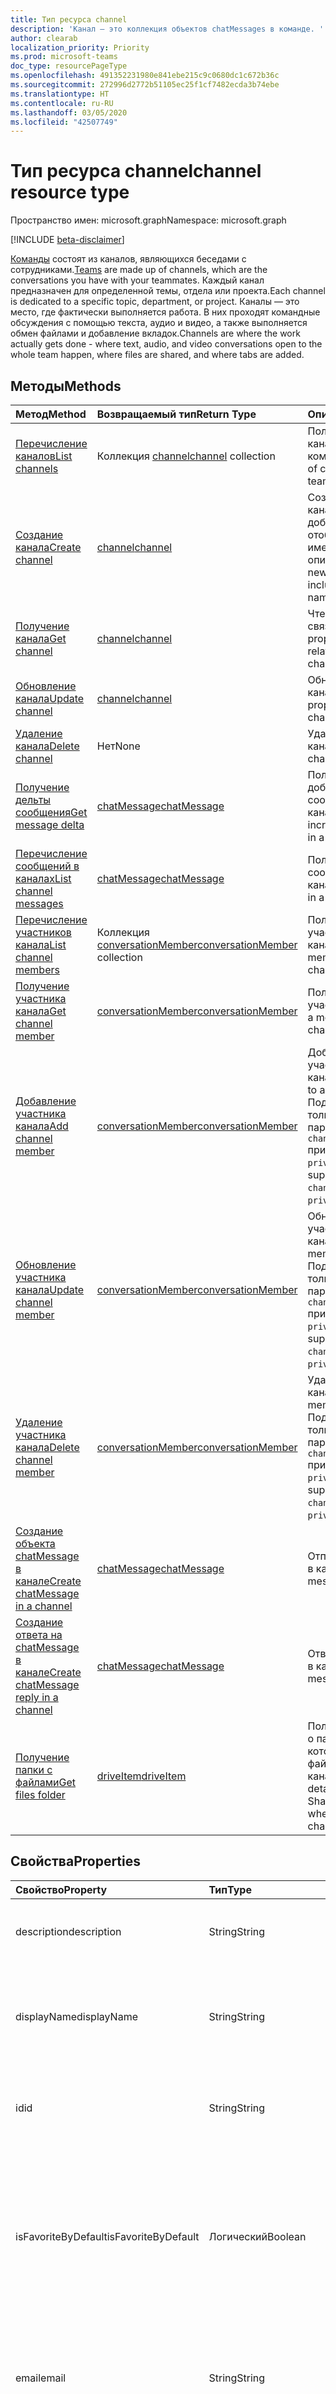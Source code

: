 ```yaml
---
title: Тип ресурса channel
description: 'Канал — это коллекция объектов chatMessages в команде. '
author: clearab
localization_priority: Priority
ms.prod: microsoft-teams
doc_type: resourcePageType
ms.openlocfilehash: 491352231980e841ebe215c9c0680dc1c672b36c
ms.sourcegitcommit: 272996d2772b51105ec25f1cf7482ecda3b74ebe
ms.translationtype: HT
ms.contentlocale: ru-RU
ms.lasthandoff: 03/05/2020
ms.locfileid: "42507749"
---
```

# <a name="channel-resource-type"></a><span data-ttu-id="fbefd-103">Тип ресурса channel</span><span class="sxs-lookup"><span data-stu-id="fbefd-103">channel resource type</span></span>

<span data-ttu-id="fbefd-104">Пространство имен: microsoft.graph</span><span class="sxs-lookup"><span data-stu-id="fbefd-104">Namespace: microsoft.graph</span></span>

[!INCLUDE [beta-disclaimer](../../includes/beta-disclaimer.md)]

<span data-ttu-id="fbefd-105">[Команды](../resources/team.md) состоят из каналов, являющихся беседами с сотрудниками.</span><span class="sxs-lookup"><span data-stu-id="fbefd-105">[Teams](../resources/team.md) are made up of channels, which are the conversations you have with your teammates.</span></span> <span data-ttu-id="fbefd-106">Каждый канал предназначен для определенной темы, отдела или проекта.</span><span class="sxs-lookup"><span data-stu-id="fbefd-106">Each channel is dedicated to a specific topic, department, or project.</span></span> <span data-ttu-id="fbefd-107">Каналы — это место, где фактически выполняется работа. В них проходят командные обсуждения с помощью текста, аудио и видео, а также выполняется обмен файлами и добавление вкладок.</span><span class="sxs-lookup"><span data-stu-id="fbefd-107">Channels are where the work actually gets done - where text, audio, and video conversations open to the whole team happen, where files are shared, and where tabs are added.</span></span>

## <a name="methods"></a><span data-ttu-id="fbefd-108">Методы</span><span class="sxs-lookup"><span data-stu-id="fbefd-108">Methods</span></span>

| <span data-ttu-id="fbefd-109">Метод</span><span class="sxs-lookup"><span data-stu-id="fbefd-109">Method</span></span>       | <span data-ttu-id="fbefd-110">Возвращаемый тип</span><span class="sxs-lookup"><span data-stu-id="fbefd-110">Return Type</span></span>  |<span data-ttu-id="fbefd-111">Описание</span><span class="sxs-lookup"><span data-stu-id="fbefd-111">Description</span></span>|
|:---------------|:--------|:----------|
|[<span data-ttu-id="fbefd-112">Перечисление каналов</span><span class="sxs-lookup"><span data-stu-id="fbefd-112">List channels</span></span>](../api/channel-list.md) | <span data-ttu-id="fbefd-113">Коллекция [channel](channel.md)</span><span class="sxs-lookup"><span data-stu-id="fbefd-113">[channel](channel.md) collection</span></span> | <span data-ttu-id="fbefd-114">Получение списка каналов в команде.</span><span class="sxs-lookup"><span data-stu-id="fbefd-114">Get the list of channels in this team.</span></span>|
|[<span data-ttu-id="fbefd-115">Создание канала</span><span class="sxs-lookup"><span data-stu-id="fbefd-115">Create channel</span></span>](../api/channel-post.md) | [<span data-ttu-id="fbefd-116">channel</span><span class="sxs-lookup"><span data-stu-id="fbefd-116">channel</span></span>](channel.md) | <span data-ttu-id="fbefd-117">Создание нового канала путем добавления отображаемого имени и описания.</span><span class="sxs-lookup"><span data-stu-id="fbefd-117">Create a new channel by including the display name and description.</span></span>|
|[<span data-ttu-id="fbefd-118">Получение канала</span><span class="sxs-lookup"><span data-stu-id="fbefd-118">Get channel</span></span>](../api/channel-get.md) | [<span data-ttu-id="fbefd-119">channel</span><span class="sxs-lookup"><span data-stu-id="fbefd-119">channel</span></span>](channel.md) | <span data-ttu-id="fbefd-120">Чтение свойств и связей канала.</span><span class="sxs-lookup"><span data-stu-id="fbefd-120">Read properties and relationships of the channel.</span></span>|
|[<span data-ttu-id="fbefd-121">Обновление канала</span><span class="sxs-lookup"><span data-stu-id="fbefd-121">Update channel</span></span>](../api/channel-patch.md) | [<span data-ttu-id="fbefd-122">channel</span><span class="sxs-lookup"><span data-stu-id="fbefd-122">channel</span></span>](channel.md) | <span data-ttu-id="fbefd-123">Обновление свойств канала.</span><span class="sxs-lookup"><span data-stu-id="fbefd-123">Update properties of the channel.</span></span>|
|[<span data-ttu-id="fbefd-124">Удаление канала</span><span class="sxs-lookup"><span data-stu-id="fbefd-124">Delete channel</span></span>](../api/channel-delete.md) | <span data-ttu-id="fbefd-125">Нет</span><span class="sxs-lookup"><span data-stu-id="fbefd-125">None</span></span> | <span data-ttu-id="fbefd-126">Удаление канала.</span><span class="sxs-lookup"><span data-stu-id="fbefd-126">Delete a channel.</span></span>|
|[<span data-ttu-id="fbefd-127">Получение дельты сообщения</span><span class="sxs-lookup"><span data-stu-id="fbefd-127">Get message delta</span></span>](../api/chatmessage-delta.md)  | [<span data-ttu-id="fbefd-128">chatMessage</span><span class="sxs-lookup"><span data-stu-id="fbefd-128">chatMessage</span></span>](../resources/chatmessage.md) | <span data-ttu-id="fbefd-129">Получение добавочных сообщений в канале.</span><span class="sxs-lookup"><span data-stu-id="fbefd-129">Get incremental messages in a channel.</span></span> |
|[<span data-ttu-id="fbefd-130">Перечисление сообщений в каналах</span><span class="sxs-lookup"><span data-stu-id="fbefd-130">List channel messages</span></span>](../api/channel-list-messages.md)  | [<span data-ttu-id="fbefd-131">chatMessage</span><span class="sxs-lookup"><span data-stu-id="fbefd-131">chatMessage</span></span>](../resources/chatmessage.md) | <span data-ttu-id="fbefd-132">Получение сообщений в канале</span><span class="sxs-lookup"><span data-stu-id="fbefd-132">Get messages in a channel</span></span> |
|[<span data-ttu-id="fbefd-133">Перечисление участников канала</span><span class="sxs-lookup"><span data-stu-id="fbefd-133">List channel members</span></span>](../api/conversationmember-list.md)| <span data-ttu-id="fbefd-134">Коллекция [conversationMember](conversationmember.md)</span><span class="sxs-lookup"><span data-stu-id="fbefd-134">[conversationMember](conversationmember.md) collection</span></span>| <span data-ttu-id="fbefd-135">Получение списка участников канала.</span><span class="sxs-lookup"><span data-stu-id="fbefd-135">List the members of a channel.</span></span> |
|[<span data-ttu-id="fbefd-136">Получение участника канала</span><span class="sxs-lookup"><span data-stu-id="fbefd-136">Get channel member</span></span>](../api/conversationmember-get.md)| [<span data-ttu-id="fbefd-137">conversationMember</span><span class="sxs-lookup"><span data-stu-id="fbefd-137">conversationMember</span></span>](conversationmember.md)| <span data-ttu-id="fbefd-138">Получение участника канала.</span><span class="sxs-lookup"><span data-stu-id="fbefd-138">Get a member of a channel.</span></span> |
|[<span data-ttu-id="fbefd-139">Добавление участника канала</span><span class="sxs-lookup"><span data-stu-id="fbefd-139">Add channel member</span></span>](../api/conversationmember-add.md) | [<span data-ttu-id="fbefd-140">conversationMember</span><span class="sxs-lookup"><span data-stu-id="fbefd-140">conversationMember</span></span>](conversationmember.md)| <span data-ttu-id="fbefd-141">Добавление участника в канал.</span><span class="sxs-lookup"><span data-stu-id="fbefd-141">Add a member to a channel.</span></span> <span data-ttu-id="fbefd-142">Поддерживается, только если параметру `channelType` присвоено значение `private`.</span><span class="sxs-lookup"><span data-stu-id="fbefd-142">Only supported for `channelType` of `private`.</span></span>|
|[<span data-ttu-id="fbefd-143">Обновление участника канала</span><span class="sxs-lookup"><span data-stu-id="fbefd-143">Update channel member</span></span>](../api/conversationmember-update.md) | [<span data-ttu-id="fbefd-144">conversationMember</span><span class="sxs-lookup"><span data-stu-id="fbefd-144">conversationMember</span></span>](conversationmember.md)| <span data-ttu-id="fbefd-145">Обновление участника канала.</span><span class="sxs-lookup"><span data-stu-id="fbefd-145">Update a member of a channel.</span></span> <span data-ttu-id="fbefd-146">Поддерживается, только если параметру `channelType` присвоено значение `private`.</span><span class="sxs-lookup"><span data-stu-id="fbefd-146">Only supported for `channelType` of `private`.</span></span>|
|[<span data-ttu-id="fbefd-147">Удаление участника канала</span><span class="sxs-lookup"><span data-stu-id="fbefd-147">Delete channel member</span></span>](../api/conversationmember-delete.md) | [<span data-ttu-id="fbefd-148">conversationMember</span><span class="sxs-lookup"><span data-stu-id="fbefd-148">conversationMember</span></span>](conversationmember.md)| <span data-ttu-id="fbefd-149">Удаление участника канала.</span><span class="sxs-lookup"><span data-stu-id="fbefd-149">Delete a member of a channel.</span></span> <span data-ttu-id="fbefd-150">Поддерживается, только если параметру `channelType` присвоено значение `private`.</span><span class="sxs-lookup"><span data-stu-id="fbefd-150">Only supported for `channelType` of `private`.</span></span>|
|[<span data-ttu-id="fbefd-151">Создание объекта chatMessage в канале</span><span class="sxs-lookup"><span data-stu-id="fbefd-151">Create chatMessage in a channel</span></span>](../api/channel-post-messages.md) | [<span data-ttu-id="fbefd-152">chatMessage</span><span class="sxs-lookup"><span data-stu-id="fbefd-152">chatMessage</span></span>](../resources/chatmessage.md) | <span data-ttu-id="fbefd-153">Отправка сообщения в канал.</span><span class="sxs-lookup"><span data-stu-id="fbefd-153">Send a message to a channel.</span></span> |
|[<span data-ttu-id="fbefd-154">Создание ответа на chatMessage в канале</span><span class="sxs-lookup"><span data-stu-id="fbefd-154">Create chatMessage reply in a channel</span></span>](../api/channel-post-messagereply.md) | [<span data-ttu-id="fbefd-155">chatMessage</span><span class="sxs-lookup"><span data-stu-id="fbefd-155">chatMessage</span></span>](../resources/chatmessage.md) | <span data-ttu-id="fbefd-156">Ответ на сообщение в канале.</span><span class="sxs-lookup"><span data-stu-id="fbefd-156">Reply to a message in a channel.</span></span>|
|[<span data-ttu-id="fbefd-157">Получение папки с файлами</span><span class="sxs-lookup"><span data-stu-id="fbefd-157">Get files folder</span></span>](../api/driveitem-get.md)| [<span data-ttu-id="fbefd-158">driveItem</span><span class="sxs-lookup"><span data-stu-id="fbefd-158">driveItem</span></span>](driveitem.md) | <span data-ttu-id="fbefd-159">Получение сведений о папке SharePoint, в которой хранятся файлы канала.</span><span class="sxs-lookup"><span data-stu-id="fbefd-159">Retrieves the details of the SharePoint folder where the files for the channel are stored.</span></span> |

## <a name="properties"></a><span data-ttu-id="fbefd-160">Свойства</span><span class="sxs-lookup"><span data-stu-id="fbefd-160">Properties</span></span>

| <span data-ttu-id="fbefd-161">Свойство</span><span class="sxs-lookup"><span data-stu-id="fbefd-161">Property</span></span>   | <span data-ttu-id="fbefd-162">Тип</span><span class="sxs-lookup"><span data-stu-id="fbefd-162">Type</span></span> |<span data-ttu-id="fbefd-163">Описание</span><span class="sxs-lookup"><span data-stu-id="fbefd-163">Description</span></span>|
|:---------------|:--------|:----------|
|<span data-ttu-id="fbefd-164">description</span><span class="sxs-lookup"><span data-stu-id="fbefd-164">description</span></span>|<span data-ttu-id="fbefd-165">String</span><span class="sxs-lookup"><span data-stu-id="fbefd-165">String</span></span>|<span data-ttu-id="fbefd-166">Необязательное текстовое описание канала.</span><span class="sxs-lookup"><span data-stu-id="fbefd-166">Optional textual description for the channel.</span></span>|
|<span data-ttu-id="fbefd-167">displayName</span><span class="sxs-lookup"><span data-stu-id="fbefd-167">displayName</span></span>|<span data-ttu-id="fbefd-168">String</span><span class="sxs-lookup"><span data-stu-id="fbefd-168">String</span></span>|<span data-ttu-id="fbefd-169">Имя канала, отображаемое для пользователя в Microsoft Teams.</span><span class="sxs-lookup"><span data-stu-id="fbefd-169">Channel name as it will appear to the user in Microsoft Teams.</span></span>|
|<span data-ttu-id="fbefd-170">id</span><span class="sxs-lookup"><span data-stu-id="fbefd-170">id</span></span>|<span data-ttu-id="fbefd-171">String</span><span class="sxs-lookup"><span data-stu-id="fbefd-171">String</span></span>|<span data-ttu-id="fbefd-172">Уникальный идентификатор канала.</span><span class="sxs-lookup"><span data-stu-id="fbefd-172">The channel's unique identifier.</span></span> <span data-ttu-id="fbefd-173">Только для чтения.</span><span class="sxs-lookup"><span data-stu-id="fbefd-173">Read-only.</span></span>|
|<span data-ttu-id="fbefd-174">isFavoriteByDefault</span><span class="sxs-lookup"><span data-stu-id="fbefd-174">isFavoriteByDefault</span></span>|<span data-ttu-id="fbefd-175">Логический</span><span class="sxs-lookup"><span data-stu-id="fbefd-175">Boolean</span></span>|<span data-ttu-id="fbefd-176">Указывает, должен ли канал автоматически помечаться как "Избранное" для всех участников команды.</span><span class="sxs-lookup"><span data-stu-id="fbefd-176">Indicates whether the channel should automatically be marked 'favorite' for all members of the team.</span></span> <span data-ttu-id="fbefd-177">Значение по умолчанию: `false`.</span><span class="sxs-lookup"><span data-stu-id="fbefd-177">Default: `false`.</span></span>|
|<span data-ttu-id="fbefd-178">email</span><span class="sxs-lookup"><span data-stu-id="fbefd-178">email</span></span>|<span data-ttu-id="fbefd-179">String</span><span class="sxs-lookup"><span data-stu-id="fbefd-179">String</span></span>| <span data-ttu-id="fbefd-180">Адрес электронной почты для отправки сообщений в канал.</span><span class="sxs-lookup"><span data-stu-id="fbefd-180">The email address for sending messages to the channel.</span></span> <span data-ttu-id="fbefd-181">Только для чтения.</span><span class="sxs-lookup"><span data-stu-id="fbefd-181">Read-only.</span></span>|
|<span data-ttu-id="fbefd-182">webUrl</span><span class="sxs-lookup"><span data-stu-id="fbefd-182">webUrl</span></span>|<span data-ttu-id="fbefd-183">String</span><span class="sxs-lookup"><span data-stu-id="fbefd-183">String</span></span>|<span data-ttu-id="fbefd-184">Гиперссылка, ведущая к каналу в Microsoft Teams.</span><span class="sxs-lookup"><span data-stu-id="fbefd-184">A hyperlink that will go to the channel in Microsoft Teams.</span></span> <span data-ttu-id="fbefd-185">Это URL-адрес, получаемый при щелчке правой кнопкой мыши по каналу в Microsoft Teams и выборе пункта "Получить ссылку на канал".</span><span class="sxs-lookup"><span data-stu-id="fbefd-185">This is the URL that you get when you right-click a channel in Microsoft Teams and select Get link to channel.</span></span> <span data-ttu-id="fbefd-186">Этот URL-адрес должен обрабатываться как непрозрачный BLOB-объект и не должен анализироваться.</span><span class="sxs-lookup"><span data-stu-id="fbefd-186">This URL should be treated as an opaque blob, and not parsed.</span></span> <span data-ttu-id="fbefd-187">Только для чтения.</span><span class="sxs-lookup"><span data-stu-id="fbefd-187">Read-only.</span></span>|
|<span data-ttu-id="fbefd-188">membershipType</span><span class="sxs-lookup"><span data-stu-id="fbefd-188">membershipType</span></span>|[<span data-ttu-id="fbefd-189">channelMembershipType</span><span class="sxs-lookup"><span data-stu-id="fbefd-189">channelMembershipType</span></span>](../resources/enums.md#channelmembershiptype-values)|<span data-ttu-id="fbefd-190">Тип канала.</span><span class="sxs-lookup"><span data-stu-id="fbefd-190">The type of the channel.</span></span> <span data-ttu-id="fbefd-191">Можно настроить во время создания и нельзя изменить.</span><span class="sxs-lookup"><span data-stu-id="fbefd-191">Can be set during creation and cannot be changed.</span></span> <span data-ttu-id="fbefd-192">Значение по умолчанию: standard.</span><span class="sxs-lookup"><span data-stu-id="fbefd-192">Default: standard.</span></span>|

## <a name="relationships"></a><span data-ttu-id="fbefd-193">Отношения</span><span class="sxs-lookup"><span data-stu-id="fbefd-193">Relationships</span></span>

| <span data-ttu-id="fbefd-194">Связь</span><span class="sxs-lookup"><span data-stu-id="fbefd-194">Relationship</span></span> | <span data-ttu-id="fbefd-195">Тип</span><span class="sxs-lookup"><span data-stu-id="fbefd-195">Type</span></span> |<span data-ttu-id="fbefd-196">Описание</span><span class="sxs-lookup"><span data-stu-id="fbefd-196">Description</span></span>|
|:---------------|:--------|:----------|
|<span data-ttu-id="fbefd-197">messages</span><span class="sxs-lookup"><span data-stu-id="fbefd-197">messages</span></span>|<span data-ttu-id="fbefd-198">Коллекция [chatMessage](chatmessage.md)</span><span class="sxs-lookup"><span data-stu-id="fbefd-198">[chatMessage](chatmessage.md) collection</span></span>|<span data-ttu-id="fbefd-199">Коллекция всех сообщений в канале.</span><span class="sxs-lookup"><span data-stu-id="fbefd-199">A collection of all the messages in the channel.</span></span> <span data-ttu-id="fbefd-200">Свойство навигации.</span><span class="sxs-lookup"><span data-stu-id="fbefd-200">A navigation property.</span></span> <span data-ttu-id="fbefd-201">Допускается значение null.</span><span class="sxs-lookup"><span data-stu-id="fbefd-201">Nullable.</span></span> <span data-ttu-id="fbefd-202">В настоящее время этот API поддерживает чтение, но в конечном итоге будет также поддерживать написание сообщений.</span><span class="sxs-lookup"><span data-stu-id="fbefd-202">Currently this API only supports reading but will eventually support writing messages too.</span></span>|
|<span data-ttu-id="fbefd-203">tabs</span><span class="sxs-lookup"><span data-stu-id="fbefd-203">tabs</span></span>|<span data-ttu-id="fbefd-204">Коллекция [teamsTab](../resources/teamstab.md)</span><span class="sxs-lookup"><span data-stu-id="fbefd-204">[teamsTab](../resources/teamstab.md) collection</span></span>|<span data-ttu-id="fbefd-205">Коллекция всех вкладок в канале.</span><span class="sxs-lookup"><span data-stu-id="fbefd-205">A collection of all the tabs in the channel.</span></span> <span data-ttu-id="fbefd-206">Свойство навигации.</span><span class="sxs-lookup"><span data-stu-id="fbefd-206">A navigation property.</span></span>|
|<span data-ttu-id="fbefd-207">members</span><span class="sxs-lookup"><span data-stu-id="fbefd-207">members</span></span>|<span data-ttu-id="fbefd-208">Коллекция [conversationMember](conversationmember.md)</span><span class="sxs-lookup"><span data-stu-id="fbefd-208">[conversationMember](conversationmember.md) collection</span></span>|<span data-ttu-id="fbefd-209">Коллекция записей участников, сопоставленных с каналом.</span><span class="sxs-lookup"><span data-stu-id="fbefd-209">A collection of membership records associated with the channel.</span></span>|
|<span data-ttu-id="fbefd-210">filesFolder</span><span class="sxs-lookup"><span data-stu-id="fbefd-210">filesFolder</span></span>|[<span data-ttu-id="fbefd-211">driveItem</span><span class="sxs-lookup"><span data-stu-id="fbefd-211">driveItem</span></span>](driveitem.md)|<span data-ttu-id="fbefd-212">Метаданные для расположения, в котором хранятся файлы канала.</span><span class="sxs-lookup"><span data-stu-id="fbefd-212">Metadata for the location where the channel's files are stored.</span></span>|

## <a name="json-representation"></a><span data-ttu-id="fbefd-213">Представление JSON</span><span class="sxs-lookup"><span data-stu-id="fbefd-213">JSON representation</span></span>

<span data-ttu-id="fbefd-214">Ниже указано представление ресурса в формате JSON.</span><span class="sxs-lookup"><span data-stu-id="fbefd-214">The following is a JSON representation of the resource.</span></span>

<!-- {
  "blockType": "resource",
  "optionalProperties": [
    "messages"
  ],
  "keyProperty": "id",
  "@odata.type": "microsoft.graph.channel"
}-->

```json
{
  "description": "string",
  "displayName": "string",
  "id": "string (identifier)",
  "isFavoriteByDefault": true,
  "email": "string",
  "webUrl": "string",
  "membershipType": "channelMembershipType"
}
```

<!-- uuid: 8fcb5dbc-d5aa-4681-8e31-b001d5168d79
2015-10-25 14:57:30 UTC -->
<!--
{
  "type": "#page.annotation",
  "description": "channel resource",
  "keywords": "",
  "section": "documentation",
  "tocPath": "",
  "suppressions": []
}
-->
